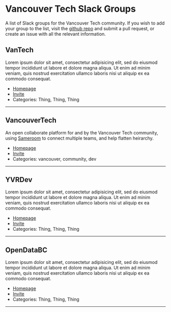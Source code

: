 # Vancouver Tech Slack Groups

A list of Slack groups for the Vancouver Tech community. If you wish to add your group to the list, visit the [github repo](https://github.com/vancouvertechpodcast/slack-groups) and submit a pull request, or create an issue with all the relevant information.

## VanTech

Lorem ipsum dolor sit amet, consectetur adipisicing elit, sed do eiusmod tempor incididunt ut labore et dolore magna aliqua. Ut enim ad minim veniam, quis nostrud exercitation ullamco laboris nisi ut aliquip ex ea commodo consequat.

* [Homepage](https://vantech.slack.com/)
* [Invite](https://vantech.herokuapp.com/)
* Categories: Thing, Thing, Thing

---

## VancouverTech

An open collaborate platform for and by the Vancouver Tech community, using [Sameroom](http://www.sameroom.io) to connect multiple teams, and help flatten heirarchy.

* [Homepage](https://vancouvertech.slack.com/)
* [Invite](https://vancouvertech.herokuapp.com/)
* Categories: vancouver, community, dev

---

## YVRDev

Lorem ipsum dolor sit amet, consectetur adipisicing elit, sed do eiusmod tempor incididunt ut labore et dolore magna aliqua. Ut enim ad minim veniam, quis nostrud exercitation ullamco laboris nisi ut aliquip ex ea commodo consequat.

* [Homepage](https://yvrdev.slack.com/)
* [Invite](https://yvrdev.herokuapp.com/)
* Categories: Thing, Thing, Thing

---

## OpenDataBC

Lorem ipsum dolor sit amet, consectetur adipisicing elit, sed do eiusmod tempor incididunt ut labore et dolore magna aliqua. Ut enim ad minim veniam, quis nostrud exercitation ullamco laboris nisi ut aliquip ex ea commodo consequat.

* [Homepage](https://opendatabc.slack.com)
* [Invite](https://vantech.herokuapp.com/)
* Categories: Thing, Thing, Thing

---